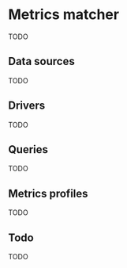 # Metrics matcher

TODO

## Data sources

TODO

## Drivers

TODO

## Queries

TODO


## Metrics profiles

TODO

## Todo

TODO
